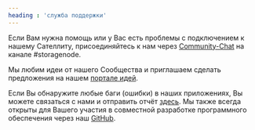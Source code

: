 ```yaml
---
heading : 'служба поддержки'
---
```


<p>Если Вам нужна помощь или у Вас есть проблемы с подключением к нашему Сателлиту, присоединяйтесь к нам через <a href="https://community.storj.io/home">Community-Chat</a> на канале #storagenode.</p>

<div class="spacer45"></div>

<p>Мы любим идеи от нашего Сообщества и приглашаем сделать предложения на нашем <a href="https://ideas.storj.io/">портале идей</a>.</p>

<div class="spacer45"></div>

<p>Если Вы обнаружите любые баги (ошибки) в наших приложениях, Вы можете связаться с нами и отправить отчёт <a href="https://github.com/storj/storj/issues">здесь</a>. Мы также всегда открыты для Вашего участия в совместной разработке программного обеспечения через наш  <a href="https://github.com/storj/storj">GitHub</a>.</p>
